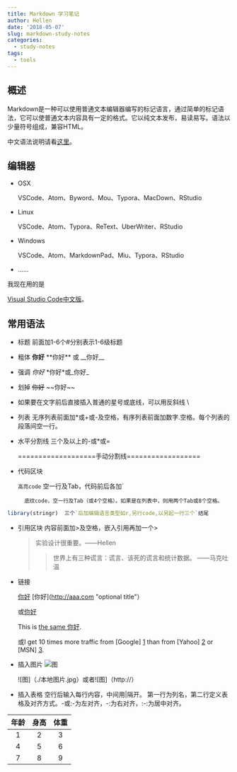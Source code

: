 ```yaml
---
title: Markdown 学习笔记
author: Hellen
date: '2018-05-07'
slug: markdown-study-notes
categories:
  - study-notes
tags:
  - tools
---
```


## 概述
Markdown是一种可以使用普通文本编辑器编写的标记语言，通过简单的标记语法，它可以使普通文本内容具有一定的格式。它以纯文本发布，易读易写。语法以少量符号组成，兼容HTML。

中文语法说明请看[这里](https://www.appinn.com/markdown/)。

## 编辑器
- OSX

    VSCode、Atom、Byword、Mou、Typora、MacDown、RStudio
- Linux

    VSCode、Atom、Typora、ReText、UberWriter、RStudio
- Windows

    VSCode、Atom、MarkdownPad、Miu、Typora、RStudio
- ......

我现在用的是

[Visual Studio Code中文版](http://www.downza.cn/soft/198863.html)。

## 常用语法
- 标题 前面加1-6个#分别表示1-6级标题
- 粗体 **你好** \*\*你好\*\* 或 \_\_你好\_\_
- 强调 *你好* \*你好\*或\_你好\_
- 划掉 ~~你好~~  \~\~你好\~\~
- 如果要在文字前后直接插入普通的星号或底线，可以用反斜线 \
- 列表 无序列表前面加*或+或-及空格，有序列表前面加数字.空格。每个列表的段落间空一行。
- 水平分割线 三个及以上的-或*或=

    ===================手动分割线==================
- 代码区块 

    `高亮code` 空一行及Tab，代码前后各加`

        底纹code，空一行及Tab（或4个空格）。如果是在列表中，则用两个Tab或8个空格。
```r
library(stringr)  三个`后加编辑语言类型如r,另行code,以另起一行三个`结尾
```
- 引用区块 内容前面加>及空格，嵌入引用再加一个>

    > 实验设计很重要。——Hellen
    >
    >> 世界上有三种谎言：谎言、该死的谎言和统计数据。 ——马克吐温
- 链接

    [你好](https://life2cloud.com/) [你好](http://aaa.com "optional title"）

    或[你好][id]

    [id]: https://life2cloud.com/

    This is [the same 你好][id].

    或I get 10 times more traffic from [Google] [1] than from
[Yahoo] [2] or [MSN] [3].

  [1]: http://google.com/        "Google"
  [2]: http://search.yahoo.com/  "Yahoo Search"
  [3]: http://search.msn.com/    "MSN Search"

- 插入图片 ![图]()  

  ![图]（./本地图片.jpg）或者![图]（http://）
  
- 插入表格 空行后输入每行内容，中间用|隔开。
第一行为列名，第二行定义表格及对齐方式。-或:-为左对齐，-:为右对齐，:-:为居中对齐。

年龄|身高|体重
:-:|:-:|:-:|
1|2|3
4|5|6
7|8|9





